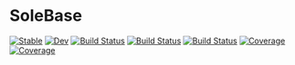 # SoleBase

[![Stable](https://img.shields.io/badge/docs-stable-blue.svg)](https://aclai-lab.github.io/SoleBase.jl/stable)
[![Dev](https://img.shields.io/badge/docs-dev-blue.svg)](https://aclai-lab.github.io/SoleBase.jl/dev)
[![Build Status](https://travis-ci.com/aclai-lab/SoleBase.jl.svg?branch=master)](https://travis-ci.com/aclai-lab/SoleBase.jl)
[![Build Status](https://ci.appveyor.com/api/projects/status/github/aclai-lab/SoleBase.jl?svg=true)](https://ci.appveyor.com/project/aclai-lab/SoleBase-jl)
[![Build Status](https://api.cirrus-ci.com/github/aclai-lab/SoleBase.jl.svg)](https://cirrus-ci.com/github/aclai-lab/SoleBase.jl)
[![Coverage](https://codecov.io/gh/aclai-lab/SoleBase.jl/branch/master/graph/badge.svg)](https://codecov.io/gh/aclai-lab/SoleBase.jl)
[![Coverage](https://coveralls.io/repos/github/aclai-lab/SoleBase.jl/badge.svg?branch=master)](https://coveralls.io/github/aclai-lab/SoleBase.jl?branch=master)
